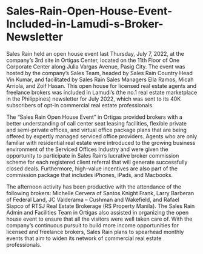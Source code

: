 # Sales-Rain-Open-House-Event-Included-in-Lamudi-s-Broker-Newsletter
Sales Rain held an open house event last Thursday, July 7, 2022, at the company’s 3rd site in Ortigas Center, located on the 11th Floor of One Corporate Center along Julia Vargas Avenue, Pasig City. The event was hosted by the company’s Sales Team, headed by Sales Rain Country Head Vin Kumar, and facilitated by Sales Rain Sales Managers Ella Ramos, Micah Arriola, and Zolf Hasan. This open house for licensed real estate agents and freelance brokers was included in Lamudi’s (the no.1 real estate marketplace in the Philippines) newsletter for July 2022, which was sent to its 40K subscribers of opt-in commercial real estate professionals.  

The “Sales Rain Open House Event” in Ortigas provided brokers with a better understanding of call center seat leasing facilities, flexible private and semi-private offices, and virtual office package plans that are being offered by expertly managed serviced office providers. Agents who are only familiar with residential real estate were introduced to the growing business environment of the Serviced Offices Industry and were given the opportunity to participate in Sales Rain’s lucrative broker commission scheme for each registered client referral that will generate successfully closed deals. Furthermore, high-value incentives are also part of the commission package that includes iPhones, iPads, and Macbooks.

The afternoon activity has been productive with the attendance of the following brokers: Michelle Cervera of Santos Knight Frank, Larry Barberan of Federal Land, JC Valderama – Cushman and Wakefield, and Rafael Siapco of RTSJ Real Estate Brokerage (RS Property Manila). The Sales Rain Admin and Facilities Team in Ortigas also assisted in organizing the open house event to ensure that all the visitors were well taken care of. With the company’s continuous pursuit to build more income opportunities for licensed and freelance brokers, Sales Rain plans to spearhead monthly events that aim to widen its network of commercial real estate professionals.
